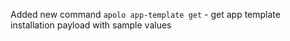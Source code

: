 Added new command `apolo app-template get` - get app template installation payload with sample values
